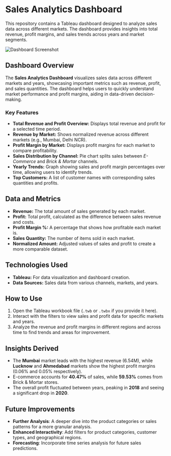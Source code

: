 # Sales Analytics Dashboard

This repository contains a Tableau dashboard designed to analyze sales data across different markets. The dashboard provides insights into total revenue, profit margins, and sales trends across years and market segments.

![Dashboard Screenshot](./Tableau_Dashboard_Profit_Analysis.png)

## Dashboard Overview

The **Sales Analytics Dashboard** visualizes sales data across different markets and years, showcasing important metrics such as revenue, profit, and sales quantities. The dashboard helps users to quickly understand market performance and profit margins, aiding in data-driven decision-making.

### Key Features

- **Total Revenue and Profit Overview:** Displays total revenue and profit for a selected time period.
- **Revenue by Market:** Shows normalized revenue across different markets (e.g., Mumbai, Delhi NCR).
- **Profit Margin by Market:** Displays profit margins for each market to compare profitability.
- **Sales Distribution by Channel:** Pie chart splits sales between *E-Commerce* and *Brick & Mortar* channels.
- **Yearly Trends:** Graph showing sales and profit margin percentages over time, allowing users to identify trends.
- **Top Customers:** A list of customer names with corresponding sales quantities and profits.

## Data and Metrics

- **Revenue:** The total amount of sales generated by each market.
- **Profit:** Total profit, calculated as the difference between sales revenue and costs.
- **Profit Margin %:** A percentage that shows how profitable each market is.
- **Sales Quantity:** The number of items sold in each market.
- **Normalized Amount:** Adjusted values of sales and profit to create a more comparable dataset.

## Technologies Used

- **Tableau:** For data visualization and dashboard creation.
- **Data Sources:** Sales data from various channels, markets, and years.

## How to Use

1. Open the Tableau workbook file (`.twb` or `.twbx` if you provide it here).
2. Interact with the filters to view sales and profit data for specific markets and years.
3. Analyze the revenue and profit margins in different regions and across time to find trends and areas for improvement.

## Insights Derived

- The **Mumbai** market leads with the highest revenue (6.54M), while **Lucknow** and **Ahmedabad** markets show the highest profit margins (0.06% and 0.05% respectively).
- E-commerce accounts for **40.47%** of sales, while **59.53%** comes from Brick & Mortar stores.
- The overall profit fluctuated between years, peaking in **2018** and seeing a significant drop in **2020**.

## Future Improvements

- **Further Analysis**: A deeper dive into the product categories or sales patterns for a more granular analysis.
- **Enhanced Interactivity**: Add filters for product categories, customer types, and geographical regions.
- **Forecasting**: Incorporate time series analysis for future sales predictions.


